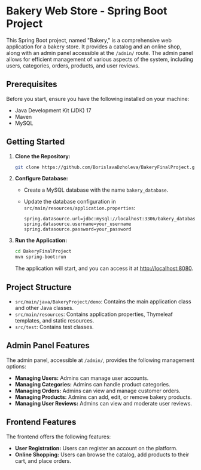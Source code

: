 # Bakery Web Store - Spring Boot Project

This Spring Boot project, named "Bakery," is a comprehensive web application for a bakery store. It provides a catalog and an online shop, along with an admin panel accessible at the `/admin/` route. The admin panel allows for efficient management of various aspects of the system, including users, categories, orders, products, and user reviews.

## Prerequisites

Before you start, ensure you have the following installed on your machine:

- Java Development Kit (JDK) 17
- Maven
- MySQL

## Getting Started

1. **Clone the Repository:**

   ```bash
   git clone https://github.com/BorislavaDzholeva/BakeryFinalProject.git
   ```

2. **Configure Database:**

    - Create a MySQL database with the name `bakery_database`.
    - Update the database configuration in `src/main/resources/application.properties`:

      ```properties
      spring.datasource.url=jdbc:mysql://localhost:3306/bakery_database
      spring.datasource.username=your_username
      spring.datasource.password=your_password
      ```

3. **Run the Application:**

   ```bash
   cd BakeryFinalProject
   mvn spring-boot:run
   ```

   The application will start, and you can access it at [http://localhost:8080](http://localhost:8080).

## Project Structure

- `src/main/java/BakeryProject/demo`: Contains the main application class and other Java classes.
- `src/main/resources`: Contains application properties, Thymeleaf templates, and static resources.
- `src/test`: Contains test classes.

## Admin Panel Features

The admin panel, accessible at `/admin/`, provides the following management options:

- **Managing Users:** Admins can manage user accounts.
- **Managing Categories:** Admins can handle product categories.
- **Managing Orders:** Admins can view and manage customer orders.
- **Managing Products:** Admins can add, edit, or remove bakery products.
- **Managing User Reviews:** Admins can view and moderate user reviews.

## Frontend Features

The frontend offers the following features:

- **User Registration:** Users can register an account on the platform.
- **Online Shopping:** Users can browse the catalog, add products to their cart, and place orders.
